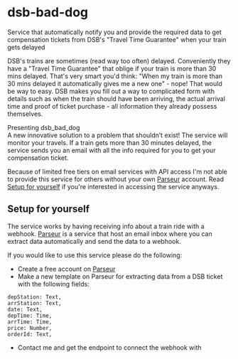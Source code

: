 # dsb-bad-dog

Service that automatically notify you and provide the required data to get compensation tickets from DSB's "Travel Time Guarantee" when your train gets delayed

DSB's trains are sometimes (read way too often) delayed. Conveniently they have a "Travel Time Guarantee" that oblige if your train is more than 30 mins delayed.
That's very smart you'd think: "When my train is more than 30 mins delayed it automatically gives me a new one" - nope! That would be way to easy.
DSB makes you fill out a way to complicated form with details such as when the train should have been arriving, the actual arrival time and proof of ticket purchase - all information they already possess themselves.

Presenting dsb_bad_dog  
A new innovative solution to a problem that shouldn’t exist!
The service will monitor your travels. If a train gets more than 30 minutes delayed, the service sends you an email with all the info required for you to get your compensation ticket.

Because of limited free tiers on email services with API access I'm not able to provide this service for others without your own [Parseur](https://parseur.com/) account. Read [Setup for yourself](#setup-for-yourself]) if you're interested in accessing the service anyways.

## Setup for yourself

The service works by having receiving info about a train ride with a webhook. [Parseur](https://parseur.com/) is a service that host an email inbox where you can extract data automatically and send the data to a webhook.

If you would like to use this service please do the following:

- Create a free account on [Parseur](https://parseur.com/)
- Make a new template on Parseur for extracting data from a DSB ticket with the following fields:

```
depStation: Text,
arrStation: Text,
date: Text,
depTime: Time,
arrTime: Time,
price: Number,
orderId: Text,
```

- Contact me and get the endpoint to connect the webhook with
